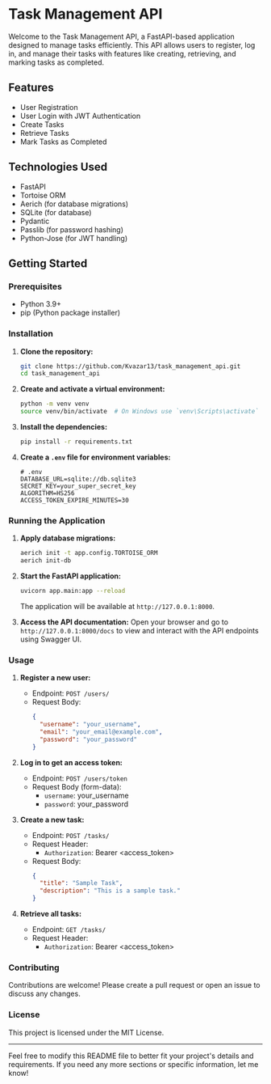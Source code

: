 # Task Management API

Welcome to the Task Management API, a FastAPI-based application designed to manage tasks efficiently. This API allows users to register, log in, and manage their tasks with features like creating, retrieving, and marking tasks as completed.

## Features

- User Registration
- User Login with JWT Authentication
- Create Tasks
- Retrieve Tasks
- Mark Tasks as Completed

## Technologies Used

- FastAPI
- Tortoise ORM
- Aerich (for database migrations)
- SQLite (for database)
- Pydantic
- Passlib (for password hashing)
- Python-Jose (for JWT handling)

## Getting Started

### Prerequisites

- Python 3.9+
- pip (Python package installer)

### Installation

1. **Clone the repository:**
    ```bash
    git clone https://github.com/Kvazar13/task_management_api.git
    cd task_management_api
    ```

2. **Create and activate a virtual environment:**
    ```bash
    python -m venv venv
    source venv/bin/activate  # On Windows use `venv\Scripts\activate`
    ```

3. **Install the dependencies:**
    ```bash
    pip install -r requirements.txt
    ```

4. **Create a `.env` file for environment variables:**
    ```dotenv
    # .env
    DATABASE_URL=sqlite://db.sqlite3
    SECRET_KEY=your_super_secret_key
    ALGORITHM=HS256
    ACCESS_TOKEN_EXPIRE_MINUTES=30
    ```

### Running the Application

1. **Apply database migrations:**
    ```bash
    aerich init -t app.config.TORTOISE_ORM
    aerich init-db
    ```

2. **Start the FastAPI application:**
    ```bash
    uvicorn app.main:app --reload
    ```

    The application will be available at `http://127.0.0.1:8000`.

3. **Access the API documentation:**
    Open your browser and go to `http://127.0.0.1:8000/docs` to view and interact with the API endpoints using Swagger UI.

### Usage

1. **Register a new user:**
    - Endpoint: `POST /users/`
    - Request Body:
      ```json
      {
        "username": "your_username",
        "email": "your_email@example.com",
        "password": "your_password"
      }
      ```

2. **Log in to get an access token:**
    - Endpoint: `POST /users/token`
    - Request Body (form-data):
      - `username`: your_username
      - `password`: your_password

3. **Create a new task:**
    - Endpoint: `POST /tasks/`
    - Request Header:
      - `Authorization`: Bearer <access_token>
    - Request Body:
      ```json
      {
        "title": "Sample Task",
        "description": "This is a sample task."
      }
      ```

4. **Retrieve all tasks:**
    - Endpoint: `GET /tasks/`
    - Request Header:
      - `Authorization`: Bearer <access_token>




### Contributing

Contributions are welcome! Please create a pull request or open an issue to discuss any changes.

### License

This project is licensed under the MIT License.

---

Feel free to modify this README file to better fit your project's details and requirements. If you need any more sections or specific information, let me know!
